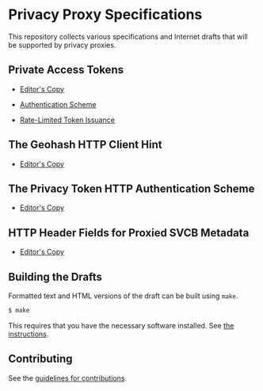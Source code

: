 # Privacy Proxy Specifications

This repository collects various specifications and Internet drafts that will be supported by privacy proxies.

## Private Access Tokens

* [Editor's Copy](https://tfpauly.github.io/privacy-proxy/#go.draft-private-access-tokens.html)

* [Authentication Scheme](https://tfpauly.github.io/privacy-proxy/#go.draft-pauly-privacypass-auth-scheme.html)

* [Rate-Limited Token Issuance](https://tfpauly.github.io/privacy-proxy/#go.draft-ietf-privacypass-rate-limit-tokens.html)

## The Geohash HTTP Client Hint

* [Editor's Copy](https://tfpauly.github.io/privacy-proxy/#go.draft-pauly-httpbis-geohash-hint.html)

## The Privacy Token HTTP Authentication Scheme

* [Editor's Copy](https://tfpauly.github.io/privacy-proxy/#go.draft-privacy-token.html)

## HTTP Header Fields for Proxied SVCB Metadata

* [Editor's Copy](https://tfpauly.github.io/privacy-proxy/#go.draft-proxied-svcb-headers.html)

## Building the Drafts

Formatted text and HTML versions of the draft can be built using `make`.

```sh
$ make
```

This requires that you have the necessary software installed.  See
[the instructions](https://github.com/martinthomson/i-d-template/blob/master/doc/SETUP.md).


## Contributing

See the
[guidelines for contributions](https://github.com/tfpauly/privacy-proxy/blob/main/CONTRIBUTING.md).

